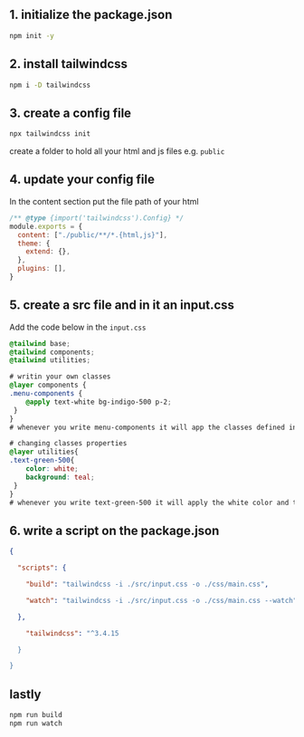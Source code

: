 
## 1. initialize the package.json

```bash
npm init -y
```

## 2. install tailwindcss

```bash
npm i -D tailwindcss
```

## 3. create a config file

```bash
npx tailwindcss init
```


create a folder to hold all your html and js files e.g. `public` 
## 4. update your config file
In the content section put the file path of your html

```js
/** @type {import('tailwindcss').Config} */
module.exports = {
  content: ["./public/**/*.{html,js}"],
  theme: {
    extend: {},
  },
  plugins: [],
}
```


## 5. create a src file and in it an input.css

Add the code below in the `input.css` 

```css
@tailwind base;
@tailwind components;
@tailwind utilities;

# writin your own classes
@layer components {
.menu-components {
	@apply text-white bg-indigo-500 p-2;
 }
}
# whenever you write menu-components it will app the classes defined inside

# changing classes properties
@layer utilities{
.text-green-500{
	color: white;
	background: teal;
 }
}
# whenever you write text-green-500 it will apply the white color and teal bg
```


## 6. write a script on the package.json

```json
{

  "scripts": {

    "build": "tailwindcss -i ./src/input.css -o ./css/main.css",

    "watch": "tailwindcss -i ./src/input.css -o ./css/main.css --watch"

  },

    "tailwindcss": "^3.4.15

  }

}
```


## lastly

```bash
npm run build
npm run watch
```